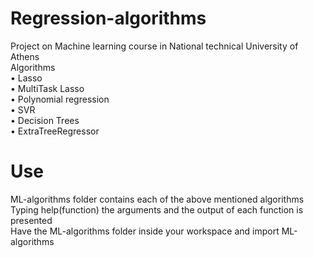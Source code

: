 # Regression-algorithms
 Project on Machine learning course in National technical University of Athens  
 Algorithms  
• Lasso   
• MultiTask Lasso  
• Polynomial regression  
• SVR  
• Decision Trees  
• ExtraTreeRegressor  

# Use  
ML-algorithms folder contains each of the above mentioned algorithms  
Typing help(function) the arguments and the output of each function is presented  
Have the ML-algorithms folder inside your workspace and import ML-algorithms  
